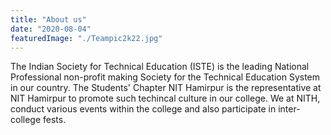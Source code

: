 ```yaml
---
title: "About us"
date: "2020-08-04"
featuredImage: "./Teampic2k22.jpg"
---
```


The Indian Society for Technical Education (ISTE) is the leading National Professional non-profit making Society for the Technical Education System in our country. The Students' Chapter NIT Hamirpur is the representative at NIT Hamirpur to promote such techincal culture in our college. We at NITH, conduct various events within the college and also participate in inter-college fests.

<!-- The Indian Society for Technical Education (ISTE) is the leading National Professional non-profit making Society for the Technical Education System in our country. The Students' Chapter NIT Hamirpur is the representative at NIT Hamirpur to promote such techincal culture in our college. We, at NIT, conduct various events within the college and also participate in inter-college fests.  -->
